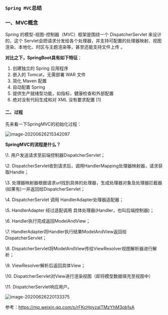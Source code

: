 ###  `Spring MVC`总结

### 一、MVC概念

Spring 的模型-视图-控制器（MVC）框架是围绕一个 DispatcherServlet 来设计的，这个 Servlet会把请求分发给各个处理器，并支持可配置的处理器映射、视图渲染、本地化、时区与主题渲染等，甚至还能支持文件上传 。 

**对比之下，SpringBoot具有如下特征**：

1. 创建独立的 Spring 应用程序
2. 嵌入的 Tomcat，无需部署 WAR 文件
3. 简化 Maven 配置
4. 自动配置 Spring
5. 提供生产就绪型功能，如指标，健康检查和外部配置
6. 绝对没有代码生成和对 XML 没有要求配置 [1]  

#### 二、过程

先来看一下SpringMVC的初始化过程：

 ![image-20200626215342097](C:\Users\19349\AppData\Roaming\Typora\typora-user-images\image-20200626215342097.png)

**SpringMVC的流程是什么？**

\1. 用户发送请求至前端控制器DispatcherServlet；

\2. DispatcherServlet收到请求后，调用HandlerMapping处理器映射器，请求获取Handle；

\3. 处理器映射器根据请求url找到具体的处理器，生成处理器对象及处理器拦截器(如果有)一并返回给DispatcherServlet；

\4. DispatcherServlet 调用 HandlerAdapter处理器适配器；

\5. HandlerAdapter 经过适配调用 具体处理器(Handler，也叫后端控制器)；

\6. Handler执行完成返回ModelAndView；

\7. HandlerAdapter将Handler执行结果ModelAndView返回给DispatcherServlet；

\8. DispatcherServlet将ModelAndView传给ViewResolver视图解析器进行解析；

\9. ViewResolver解析后返回具体View；

\10. DispatcherServlet对View进行渲染视图（即将模型数据填充至视图中）

\11. DispatcherServlet响应用户。

![image-20200626220133375](C:\Users\19349\AppData\Roaming\Typora\typora-user-images\image-20200626220133375.png)

参考：https://mp.weixin.qq.com/s/rFKcHpyzaITMzYhM3ob1sA

